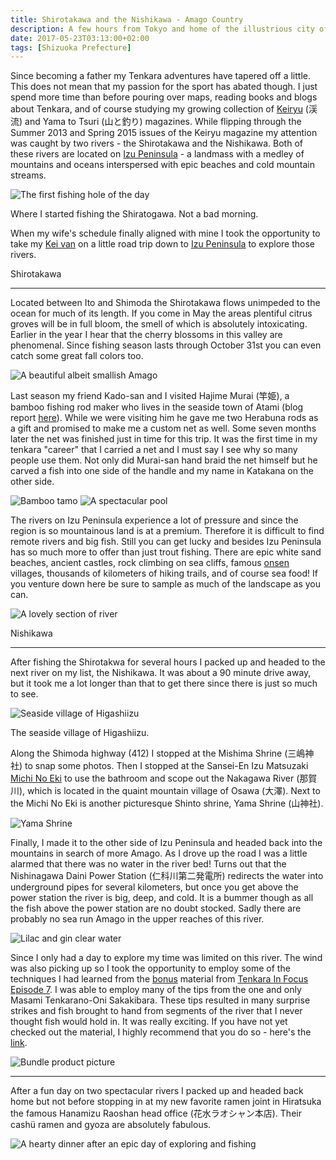 ```yaml
---
title: Shirotakawa and the Nishikawa - Amago Country
description: A few hours from Tokyo and home of the illustrious city of Hakone is Izu Peninsula and the region is rife with trout streams teeming with Amago...
date: 2017-05-23T03:13:00+02:00
tags: [Shizuoka Prefecture]
---
```

<div class="text-lg mt-2">
<p class="mb-2">Since becoming a father my Tenkara adventures have tapered off a little. This does not mean that my passion for the sport has abated though. I just spend more time than before pouring over maps, reading books and blogs about Tenkara, and of course studying my growing collection of <a href="https://www.fallfishtenkara.com/keiryu-magazine/" target="_blank" rel="noopener noreferrer" class="text-red-500 hover:bg-red-500 hover:text-white">Keiryu</a> (渓流) and Yama to Tsuri (山と釣り) magazines. While flipping through the Summer 2013 and Spring 2015 issues of the Keiryu magazine my attention was caught by two rivers - the Shirotakawa and the Nishikawa. Both of these rivers are located on <a href="https://www.fallfishtenkara.com/izu-skyline/" target="_blank" rel="noopener noreferrer" class="text-red-500 hover:bg-red-500 hover:text-white">Izu Peninsula</a> - a landmass with a medley of mountains and oceans interspersed with epic beaches and cold mountain streams.</p>

<div class="w-8/12 mx-auto">
<img class="rounded-lg shadow-lg" src="https://fallfish-tenkara-images.s3-us-west-1.amazonaws.com/FfT+-+Shirotakawa+Nishikawa/Shirotakawa-wow.jpg" alt="The first fishing hole of the day" />
<p class="text-center italic">Where I started fishing the Shiratogawa. Not a bad morning.</p>
</div>

<p class="mt-2 mb-2">When my wife's schedule finally aligned with mine I took the opportunity to take my <a href="https://www.fallfishtenkara.com/custom-camper-microvan/" target="_blank" rel="noopener noreferrer" class="text-red-500 hover:bg-red-500 hover:text-white">Kei van</a> on a little road trip down to <a href="https://www.fallfishtenkara.com/black-ship-festival/" target="_blank" rel="noopener noreferrer" class="text-red-500 hover:bg-red-500 hover:text-white">Izu Peninsula</a> to explore those rivers.</p>

<p class="font-semibold text-red-500 text-center">Shirotakawa</p>
<hr />
<p class="mt-2 mb-2">Located between Ito and Shimoda the Shirotakawa flows unimpeded to the ocean for much of its length. If you come in May the areas plentiful citrus groves will be in full bloom, the smell of which is absolutely intoxicating. Earlier in the year I hear that the cherry blossoms in this valley are phenomenal. Since fishing season lasts through October 31st you can even catch some great fall colors too.</p>

<img class="w-8/12 rounded-lg shadow-lg mx-auto" src="https://fallfish-tenkara-images.s3-us-west-1.amazonaws.com/FfT+-+Shirotakawa+Nishikawa/Nishikawa.jpg" alt="A beautiful albeit smallish Amago" />

<p class="mt-2 mb-2">Last season my friend Kado-san and I visited Hajime Murai (竿姫), a bamboo fishing rod maker who lives in the seaside town of Atami (blog report <a href="https://www.fallfishtenkara.com/herabuna/" target="_blank" rel="noopener noreferrer" class="text-red-500 hover:bg-red-500 hover:text-white">here</a>). While we were visiting him he gave me two Herabuna rods as a gift and promised to make me a custom net as well. Some seven months later the net was finished just in time for this trip. It was the first time in my tenkara "career" that I carried a net and I must say I see why so many people use them. Not only did Murai-san hand braid the net himself but he carved a fish into one side of the handle and my name in Katakana on the other side.</p>

<img class="w-8/12 rounded-lg shadow-lg mx-auto" src="https://fallfish-tenkara-images.s3-us-west-1.amazonaws.com/FfT+-+Shirotakawa+Nishikawa/Shirotakawa-bamboo+net.jpg" alt="Bamboo tamo" />

<img class="w-8/12 rounded-lg shadow-lg mx-auto" src="https://fallfish-tenkara-images.s3-us-west-1.amazonaws.com/FfT+-+Shirotakawa+Nishikawa/Nishikawa-cliff+diving+anyone.jpg" alt="A spectacular pool" />

<p class="mt-2 mb-2">The rivers on Izu Peninsula experience a lot of pressure and since the region is so mountainous land is at a premium. Therefore it is difficult to find remote rivers and big fish. Still you can get lucky and besides Izu Peninsula has so much more to offer than just trout fishing. There are epic white sand beaches, ancient castles, rock climbing on sea cliffs, famous <a href="https://www.fallfishtenkara.com/onsens/" target="_blank" rel="noopener noreferrer" class="text-red-500 hover:bg-red-500 hover:text-white">onsen</a> villages, thousands of kilometers of hiking trails, and of course sea food! If you venture down here be sure to sample as much of the landscape as you can.</p>

<img class="w-8/12 rounded-lg shadow-lg mx-auto" src="https://fallfish-tenkara-images.s3-us-west-1.amazonaws.com/FfT+-+Shirotakawa+Nishikawa/Shirotakawa-what+a+day.JPG" alt="A lovely section of river" />

<p class="font-semibold text-red-500 text-center">Nishikawa</p>
<hr />
<p class="mt-2 mb-2">After fishing the Shirotakwa for several hours I packed up and headed to the next river on my list, the Nishikawa. It was about a 90 minute drive away, but it took me a lot longer than that to get there since there is just so much to see.</p>

<div class="w-8/12 mx-auto">
<img class="rounded-lg shadow-lg" src="https://fallfish-tenkara-images.s3-us-west-1.amazonaws.com/FfT+-+Shirotakawa+Nishikawa/Higashiizu-panorama.JPG" alt="Seaside village of Higashiizu" />
<p class="text-center italic">The seaside village of Higashiizu.</p>
</div>

<p class="mt-2 mb-2">Along the Shimoda highway (412) I stopped at the Mishima Shrine (三嶋神社) to snap some photos. Then I stopped at the Sansei-En Izu Matsuzaki <a href="https://www.fallfishtenkara.com/michi-no-eki/" target="_blank" rel="noopener noreferrer" class="text-red-500 hover:bg-red-500 hover:text-white">Michi No Eki</a> to use the bathroom and scope out the Nakagawa River (那賀川), which is located in the quaint mountain village of Osawa (大澤). Next to the Michi No Eki is another picturesque Shinto shrine, Yama Shrine (山神社).</p>

<img class="w-8/12 rounded-lg shadow-lg mx-auto" src="https://fallfish-tenkara-images.s3-us-west-1.amazonaws.com/FfT+-+Shirotakawa+Nishikawa/Sansei-En+Izu+Matsuzaki-Yama+Shrine.JPG" alt="Yama Shrine" />

<p class="mt-2 mb-2">Finally, I made it to the other side of Izu Peninsula and headed back into the mountains in search of more Amago. As I drove up the road I was a little alarmed that there was no water in the river bed! Turns out that the Nishinagawa Daini Power Station (仁科川第二発電所) redirects the water into underground pipes for several kilometers, but once you get above the power station the river is big, deep, and cold. It is a bummer though as all the fish above the power station are no doubt stocked. Sadly there are probably no sea run Amago in the upper reaches of this river.</p>

<img class="w-8/12 rounded-lg shadow-lg mx-auto" src="https://fallfish-tenkara-images.s3-us-west-1.amazonaws.com/FfT+-+Shirotakawa+Nishikawa/Nishikawa-gorgeous+pool.JPG" alt="Lilac and gin clear water" />

<p class="mt-2 mb-2">Since I only had a day to explore my time was limited on this river. The wind was also picking up so I took the opportunity to employ some of the techniques I had learned from the <a href="https://gumroad.com/a/992031859" target="_blank" rel="noopener noreferrer" class="text-red-500 hover:bg-red-500 hover:text-white">bonus</a> material from <a href="https://www.discovertenkara.com/blog/masami_sakakibara_ep7.html" target="_blank" rel="noopener noreferrer" class="text-red-500 hover:bg-red-500 hover:text-white">Tenkara In Focus Episode 7</a>. I was able to employ many of the tips from the one and only Masami Tenkarano-Oni Sakakibara. These tips resulted in many surprise strikes and fish brought to hand from segments of the river that I never thought fish would hold in. It was really exciting. If you have not yet checked out the material, I highly recommend that you do so - here's the <a href="https://gumroad.com/a/992031859" target="_blank" rel="noopener noreferrer" class="text-red-500 hover:bg-red-500 hover:text-white">link</a>.</p>

<img class="w-8/12 rounded-lg shadow-lg mx-auto" src="https://fallfish-tenkara-images.s3-us-west-1.amazonaws.com/FfT+-+Shirotakawa+Nishikawa/BundleProductPic.jpg" alt="Bundle product picture" />

<hr />

<p class="mt-2 mb-2">After a fun day on two spectacular rivers I packed up and headed back home but not before stopping in at my new favorite ramen joint in Hiratsuka the famous Hanamizu Raoshan head office (花水ラオシャン本店). Their cashü ramen and gyoza are absolutely fabulous.</p>

<img class="w-8/12 rounded-lg shadow-lg mx-auto" src="https://fallfish-tenkara-images.s3-us-west-1.amazonaws.com/FfT+-+Shirotakawa+Nishikawa/Hanamizu+Raoshan-ramen.JPG" alt="A hearty dinner after an epic day of exploring and fishing" />
</div>